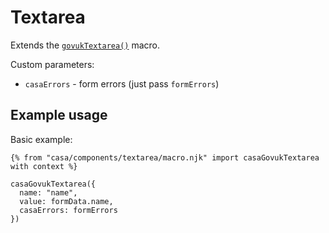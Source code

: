 # Textarea

Extends the [`govukTextarea()`](https://design-system.service.gov.uk/components/textarea/) macro.

Custom parameters:

* `casaErrors` - form errors (just pass `formErrors`)

## Example usage

Basic example:

```nunjucks
{% from "casa/components/textarea/macro.njk" import casaGovukTextarea with context %}

casaGovukTextarea({
  name: "name",
  value: formData.name,
  casaErrors: formErrors
})
```
